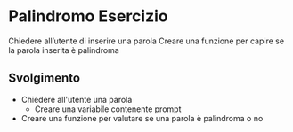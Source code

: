 # Palindromo Esercizio

Chiedere all’utente di inserire una parola
Creare una funzione per capire se la parola inserita è palindroma

## Svolgimento
- Chiedere all'utente una parola
  - Creare una variabile contenente prompt
- Creare una funzione per valutare se una parola è palindroma o no